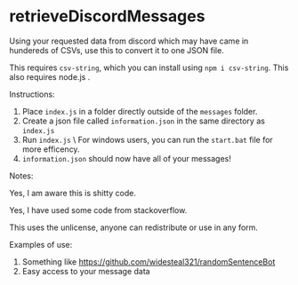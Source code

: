 # retrieveDiscordMessages
Using your requested data from discord which may have came in hundereds of CSVs, use this to convert it to one JSON file.

This requires `csv-string`, which you can install using `npm i csv-string`.
This also requires node.js .

Instructions:
1. Place `index.js` in a folder directly outside of the `messages` folder.
2. Create a json file called `information.json` in the same directory as `index.js`
3. Run `index.js` \ For windows users, you can run the `start.bat` file for more efficency.
4. `information.json` should now have all of your messages!


Notes:

Yes, I am aware this is shitty code.

Yes, I have used some code from stackoverflow.

This uses the unlicense, anyone can redistribute or use in any form.


Examples of use: 
1. Something like https://github.com/widesteal321/randomSentenceBot
2. Easy access to your message data
